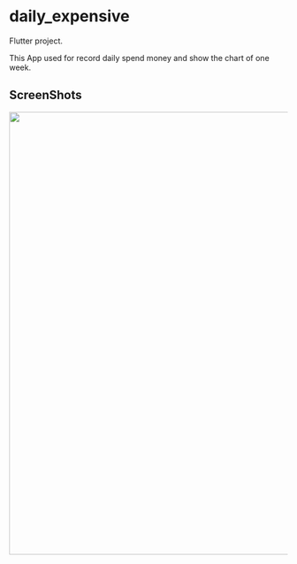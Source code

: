 # daily_expensive

Flutter project.

This App used for record daily spend money and show the chart of one week. 

## ScreenShots

<img src="https://user-images.githubusercontent.com/52590889/93851358-9403e580-fccd-11ea-822b-ca9d3e071f8c.png" width="600" height="800"/>
